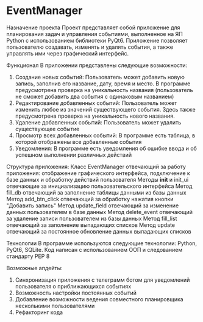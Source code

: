 # EventManager
Назначение проекта
Проект представляет собой приложение для планирования задач и управления событиями, выполненное на ЯП Python с использованием библиотеки PyQt6. Приложение позволяет пользователю создавать, изменять и удалять события, а также управлять ими через графический интерфейс.

Функционал
В приложении представлены следующие возможности:
  1) Создание новых событий: Пользователь может добавить новую запись, заполнив его название, дату, время и место. В программе предусмотрена проверка на уникальность названия (пользователь не сможет добавить два события с одинаковым названием)
  2) Редактирование добавленных событий: Пользователь может изменить любое из значений существующего события. Здесь также предусмотрена проверка на уникальность нового названия.
  3) Удаление добавленных событий: Пользователь может удалить существующее событие
  4) Просмотр всех добавленных событий: В программе есть таблица, в которой отображены все добавленные события
  5) Уведомления: В программе есть уведомления об ошибке ввода и об успешном выполнении различных действий

Структура приложения:
Класс EventManager отвечающий за работу приложения: отображение графического интерфейса, подключение к базе данных и обработку действий пользователя
Методы __init__ и init_ui отвечающие за инициализацию пользовательского интерфейса
Метод fill_db отвечающий за заполнение таблицы данными из базы данных
Метод add_btn_click отвечающий за обработку нажатия кнопки "Добавить запись"
Метод update_field отвечающий за изменение данных пользователем в базе данных
Метод delete_event отвечающий за удаление записи пользователем из базы данных
Метод fill_list отвечающий за заполнение выпадающих списков
Метод update отвечающий за постоянное обновление данных выпадающих списков

Технологии
В программе используются следующие технологии: Python, PyQt6, SQLite.
Код написан с использованием ООП и следованием стандарту PEP 8

Возможные апдейты:
  1) Синхронизация приложения с телеграмм ботом для уведомлений пользователя о приближающихся событиях
  2) Возможность настройки постоянных событий 
  3) Добавление возможности ведения совместного планировщика несколькими пользователями
  4) Рефакторинг кода
